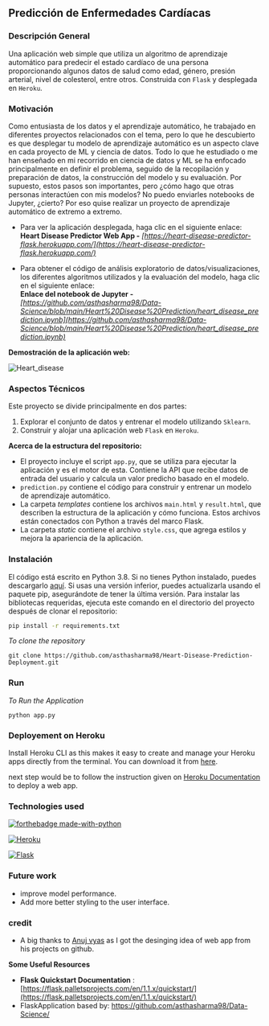 ## Predicción de Enfermedades Cardíacas 

### Descripción General

Una aplicación web simple que utiliza un algoritmo de aprendizaje automático para predecir el estado cardíaco de una persona proporcionando algunos datos de salud como edad, género, presión arterial, nivel de colesterol, entre otros. Construida con `Flask` y desplegada en `Heroku`.

### Motivación 

Como entusiasta de los datos y el aprendizaje automático, he trabajado en diferentes proyectos relacionados con el tema, pero lo que he descubierto es que desplegar tu modelo de aprendizaje automático es un aspecto clave en cada proyecto de ML y ciencia de datos. Todo lo que he estudiado o me han enseñado en mi recorrido en ciencia de datos y ML se ha enfocado principalmente en definir el problema, seguido de la recopilación y preparación de datos, la construcción del modelo y su evaluación. Por supuesto, estos pasos son importantes, pero ¿cómo hago que otras personas interactúen con mis modelos? No puedo enviarles notebooks de Jupyter, ¿cierto? Por eso quise realizar un proyecto de aprendizaje automático de extremo a extremo.

- Para ver la aplicación desplegada, haga clic en el siguiente enlace:  
  **Heart Disease Predictor Web App -** *[https://heart-disease-predictor-flask.herokuapp.com/](https://heart-disease-predictor-flask.herokuapp.com/)*

- Para obtener el código de análisis exploratorio de datos/visualizaciones, los diferentes algoritmos utilizados y la evaluación del modelo, haga clic en el siguiente enlace:  
  **Enlace del notebook de Jupyter -** *[https://github.com/asthasharma98/Data-Science/blob/main/Heart%20Disease%20Prediction/heart_disease_prediction.ipynb](https://github.com/asthasharma98/Data-Science/blob/main/Heart%20Disease%20Prediction/heart_disease_prediction.ipynb)*

**Demostración de la aplicación web:**

![Heart_disease](https://github.com/asthasharma98/Heart-Disease-Prediction-Deployment/blob/master/Readme_resources/heart_disease.gif)
 
### Aspectos Técnicos
 
Este proyecto se divide principalmente en dos partes:
 
1. Explorar el conjunto de datos y entrenar el modelo utilizando `Sklearn`.
2. Construir y alojar una aplicación web `Flask` en `Heroku`.

**Acerca de la estructura del repositorio:**

- El proyecto incluye el script `app.py`, que se utiliza para ejecutar la aplicación y es el motor de esta. Contiene la API que recibe datos de entrada del usuario y calcula un valor predicho basado en el modelo.
- `prediction.py` contiene el código para construir y entrenar un modelo de aprendizaje automático.
- La carpeta *templates* contiene los archivos `main.html` y `result.html`, que describen la estructura de la aplicación y cómo funciona. Estos archivos están conectados con Python a través del marco Flask.
- La carpeta *static* contiene el archivo `style.css`, que agrega estilos y mejora la apariencia de la aplicación.

### Instalación

El código está escrito en Python 3.8. Si no tienes Python instalado, puedes descargarlo [aquí](https://www.python.org/downloads/). Si usas una versión inferior, puedes actualizarla usando el paquete pip, asegurándote de tener la última versión. Para instalar las bibliotecas requeridas, ejecuta este comando en el directorio del proyecto después de clonar el repositorio:

```bash
pip install -r requirements.txt 
````

*To clone the repository*

```
git clone https://github.com/asthasharma98/Heart-Disease-Prediction-Deployment.git
```

### Run

*To Run the Application*

```
python app.py
```

### Deployement on Heroku

Install Heroku CLI as this makes it easy to create and manage your Heroku apps directly from the terminal. 
You can download it from [here](https://devcenter.heroku.com/articles/heroku-cli).

next step would be to follow the instruction given on [Heroku Documentation](https://devcenter.heroku.com/articles/getting-started-with-python) to deploy a web app.

### Technologies used

[![forthebadge made-with-python](http://ForTheBadge.com/images/badges/made-with-python.svg)](https://www.python.org/)  

[![Heroku](https://github.com/jalbertsr/logo-badge-images/blob/master/img/rsz_heroku.png?raw=true)](https://www.heroku.com/)

[![Flask](https://github.com/jalbertsr/logo-badge-images/blob/master/img/rsz_flask.png?raw=true)](http://flask.pocoo.org/)  

### Future work

- improve model performance.
- Add more better styling to the user interface.

### credit

- A big thanks to [Anuj vyas](https://github.com/anujvyas/Diabetes-Prediction-Deployment) as I got the desinging idea of web app from his projects on github.

**Some Useful Resources**

- **Flask Quickstart Documentation** : [https://flask.palletsprojects.com/en/1.1.x/quickstart/](https://flask.palletsprojects.com/en/1.1.x/quickstart/)
- FlaskApplication based by: https://github.com/asthasharma98/Data-Science/